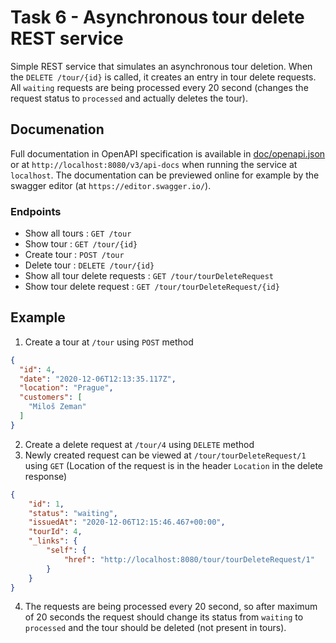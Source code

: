 # Task 6 - Asynchronous tour delete REST service

Simple REST service that simulates an asynchronous tour deletion. When the `DELETE /tour/{id}` is called, it creates an entry in tour delete requests. All `waiting` requests are being processed every 20 second (changes the request status to `processed` and actually deletes the tour).

## Documenation

Full documentation in OpenAPI specification is available in [doc/openapi.json](doc/openapi.json) or at `http://localhost:8080/v3/api-docs` when running the service at `localhost`. The documentation can be previewed online for example by the swagger editor (at `https://editor.swagger.io/`).

### Endpoints
* Show all tours : `GET /tour`
* Show tour : `GET /tour/{id}`
* Create tour : `POST /tour`
* Delete tour : `DELETE /tour/{id}`
* Show all tour delete requests : `GET /tour/tourDeleteRequest`
* Show tour delete request : `GET /tour/tourDeleteRequest/{id}`

## Example

1) Create a tour at 
`/tour` using `POST` method
```json
{
  "id": 4,
  "date": "2020-12-06T12:13:35.117Z",
  "location": "Prague",
  "customers": [
    "Miloš Zeman"
  ]
}
```

2) Create a delete request at `/tour/4` using `DELETE` method
3) Newly created request can be viewed at `/tour/tourDeleteRequest/1` using `GET` (Location of the request is in the header `Location` in the delete response)
```json
{
    "id": 1,
    "status": "waiting",
    "issuedAt": "2020-12-06T12:15:46.467+00:00",
    "tourId": 4,
    "_links": {
        "self": {
            "href": "http://localhost:8080/tour/tourDeleteRequest/1"
        }
    }
}
```
4) The requests are being processed every 20 second, so after maximum of 20 seconds the request should change its status from `waiting` to `processed` and the tour should be deleted (not present in tours).
